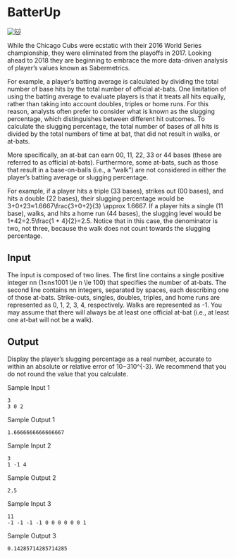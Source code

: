 # BatterUp

[![:cat:](https://open.kattis.com/favicon)](https://open.kattis.com/problems/batterup)

While the Chicago Cubs were ecstatic with their 2016 World Series championship, they were eliminated from the playoffs in 2017. Looking ahead to 2018 they are beginning to embrace the more data-driven analysis of player’s values known as Sabermetrics.

For example, a player’s batting average is calculated by dividing the total number of base hits by the total number of official at-bats. One limitation of using the batting average to evaluate players is that it treats all hits equally, rather than taking into account doubles, triples or home runs. For this reason, analysts often prefer to consider what is known as the slugging percentage, which distinguishes between different hit outcomes. To calculate the slugging percentage, the total number of bases of all hits is divided by the total numbers of time at bat, that did not result in walks, or at-bats.

More specifically, an at-bat can earn 00, 11, 22, 33 or 44 bases (these are referred to as official at-bats). Furthermore, some at-bats, such as those that result in a base-on-balls (i.e., a “walk”) are not considered in either the player’s batting average or slugging percentage.

For example, if a player hits a triple (33 bases), strikes out (00 bases), and hits a double (22 bases), their slugging percentage would be 3+0+23≈1.6667\frac{3+0+2}{3} \approx 1.6667. If a player hits a single (11 base), walks, and hits a home run (44 bases), the slugging level would be 1+42=2.5\frac{1 + 4}{2}=2.5. Notice that in this case, the denominator is two, not three, because the walk does not count towards the slugging percentage.

## Input

The input is composed of two lines. The first line contains a single positive integer nn (1≤n≤1001 \le n \le 100) that specifies the number of at-bats. The second line contains nn integers, separated by spaces, each describing one of those at-bats. Strike-outs, singles, doubles, triples, and home runs are represented as 0, 1, 2, 3, 4, respectively. Walks are represented as -1. You may assume that there will always be at least one official at-bat (i.e., at least one at-bat will not be a walk).

## Output

Display the player’s slugging percentage as a real number, accurate to within an absolute or relative error of 10−310^{-3}. We recommend that you do not round the value that you calculate.

Sample Input 1 	
```
3
3 0 2
```

Sample Output 1
```
1.6666666666666667
```

Sample Input 2 	
```
3
1 -1 4
```

Sample Output 2
```
2.5
```

Sample Input 3 	
```
11
-1 -1 -1 -1 0 0 0 0 0 0 1
```

Sample Output 3
```
0.14285714285714285
```

